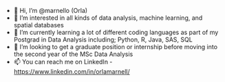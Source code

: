 - 👋 Hi, I’m @marnello (Orla)
- 👀 I’m interested in all kinds of data analysis, machine learning, and spatial databases
- 🌱 I’m currently learning a lot of different coding languages as part of my Postgrad in Data Analysis including; Python, R, Java, SAS, SQL
- 💞️ I’m looking to get a graduate position or internship before moving into the second year of the MSc Data Analysis
- 📫 You can reach me on LinkedIn - https://www.linkedin.com/in/orlamarnell/

<!---
marnello/marnello is a ✨ special ✨ repository because its `README.md` (this file) appears on your GitHub profile.
You can click the Preview link to take a look at your changes.
--->
